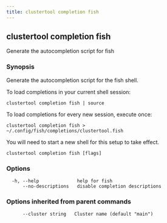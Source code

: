 ```yaml
---
title: clustertool completion fish
---
```

## clustertool completion fish

Generate the autocompletion script for fish

### Synopsis

Generate the autocompletion script for the fish shell.

To load completions in your current shell session:

    clustertool completion fish | source

To load completions for every new session, execute once:

    clustertool completion fish > ~/.config/fish/completions/clustertool.fish

You will need to start a new shell for this setup to take effect.


```
clustertool completion fish [flags]
```

### Options

```
  -h, --help              help for fish
      --no-descriptions   disable completion descriptions
```

### Options inherited from parent commands

```
      --cluster string   Cluster name (default "main")
```
